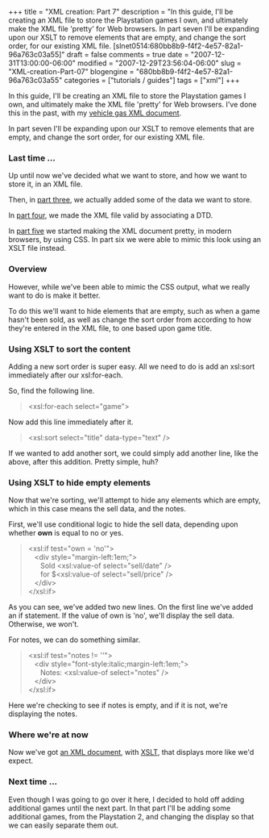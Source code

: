 +++
title = "XML creation: Part 7"
description = "In this guide, I'll be creating an XML file to store the Playstation games I own, and ultimately make the XML file 'pretty' for Web browsers. In part seven I'll be expanding upon our XSLT to remove elements that are empty, and change the sort order, for our existing XML file. [slnet0514:680bb8b9-f4f2-4e57-82a1-96a763c03a55]"
draft = false
comments = true
date = "2007-12-31T13:00:00-06:00"
modified = "2007-12-29T23:56:04-06:00"
slug = "XML-creation-Part-07"
blogengine = "680bb8b9-f4f2-4e57-82a1-96a763c03a55"
categories = ["tutorials / guides"]
tags = ["xml"]
+++

<p>
In this guide, I&#39;ll be creating an XML file to store the Playstation games I own, and ultimately make the XML file &#39;pretty&#39; for Web browsers. I&#39;ve done this in the past, with my <a href="http://jamesrskemp.net/vehicle_gas.xml" target="_blank">vehicle gas XML document</a>. 
</p>
<div class="note">
<p>
In part seven I&#39;ll be expanding upon our XSLT to remove elements that are empty, and change the sort order, for our existing XML file. 
</p>
</div>
<h3>Last time ...</h3>
<p>
Up until now we&#39;ve decided what we want to store, and how we want to store it, in an XML file. 
</p>
<p>
Then, in <a href="/words/post/XML-creation-Part-03.aspx">part three</a>, we actually added some of the data we want to store. 
</p>
<p>
In <a href="/words/post/XML-creation-Part-04.aspx">part four</a>, we made the XML file valid by associating a DTD. 
</p>
<p>
In <a href="/words/post/XML-creation-Part-05.aspx">part five</a> we started making the XML document pretty, in modern browsers, by using CSS. In part six we were able to mimic this look using an XSLT file instead. 
</p>
<h3>Overview</h3>
<p>
However, while we&#39;ve been able to mimic the CSS output, what we really want to do is make it better. 
</p>
<p>
To do this we&#39;ll want to hide elements that are empty, such as when a&nbsp;game hasn&#39;t been sold, as well as change the sort order from according to how they&#39;re entered in the XML file, to one based upon game title. 
</p>
<h3>Using&nbsp;XSLT to sort the content</h3>
<p>
Adding a new sort order is super easy. All we need to do is add an xsl:sort immediately after our xsl:for-each. 
</p>
<p>
So,&nbsp;find the following line. 
</p>
<blockquote>
	<p>
	&lt;xsl:for-each select=&quot;game&quot;&gt; 
	</p>
</blockquote>
<p>
Now add this line immediately after it. 
</p>
<blockquote>
	<p>
	&lt;xsl:sort select=&quot;title&quot; data-type=&quot;text&quot; /&gt; 
	</p>
</blockquote>
<p>
If we wanted to add another sort, we could simply add another line, like the above, after this addition. Pretty simple, huh? 
</p>
<h3>Using XSLT to hide empty elements</h3>
<p>
Now that we&#39;re sorting, we&#39;ll attempt to hide any elements which are empty, which in this case means the sell data, and the notes. 
</p>
<p>
First, we&#39;ll use conditional logic to hide the sell data, depending upon whether <strong>own</strong> is equal to no or yes. 
</p>
<blockquote>
	<p>
	&lt;xsl:if test=&quot;own = &#39;no&#39;&quot;&gt;<br />
	&nbsp;&nbsp; &lt;div style=&quot;margin-left:1em;&quot;&gt;<br />
	&nbsp;&nbsp;&nbsp; &nbsp; Sold &lt;xsl:value-of select=&quot;sell/date&quot; /&gt;<br />
	&nbsp;&nbsp;&nbsp;&nbsp; &nbsp;for $&lt;xsl:value-of select=&quot;sell/price&quot; /&gt;<br />
	&nbsp;&nbsp; &lt;/div&gt;<br />
	&lt;/xsl:if&gt; 
	</p>
</blockquote>
<p>
As you can see, we&#39;ve added two new lines. On the first line we&#39;ve added an if statement. If the value of own is &#39;no&#39;, we&#39;ll display the sell data. Otherwise, we won&#39;t. 
</p>
<p>
For notes, we can do something similar. 
</p>
<blockquote>
	<p>
	&lt;xsl:if test=&quot;notes != &#39;&#39;&quot;&gt;<br />
	&nbsp;&nbsp; &lt;div style=&quot;font-style:italic;margin-left:1em;&quot;&gt;<br />
	&nbsp;&nbsp;&nbsp;&nbsp;&nbsp; Notes: &lt;xsl:value-of select=&quot;notes&quot; /&gt;<br />
	&nbsp;&nbsp; &lt;/div&gt;<br />
	&lt;/xsl:if&gt;&nbsp; 
	</p>
</blockquote>
<p>
Here we&#39;re checking to see if notes is empty, and if it is not, we&#39;re displaying the notes. 
</p>
<h3>Where we&#39;re at now</h3>
<p>
Now we&#39;ve got <a href="http://strivinglife.com/files/xml_creation/part7.xml" target="_blank">an XML document</a>, with <a href="http://strivinglife.com/files/xml_creation/part7.xslt" target="_blank">XSLT</a>, that displays more like we&#39;d expect. 
</p>
<h3>Next time ...</h3>
<p>
Even though I was going to go over it here, I decided to hold off adding additional games until the next part. In that part I&#39;ll be adding some additional games, from the Playstation 2, and changing the display so that we can easily separate them out. 
</p>

